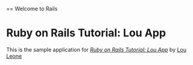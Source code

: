 == Welcome to Rails

# Ruby on Rails Tutorial:  Lou App

This is the sample application for
[*Ruby on Rails Tutorial: Lou App*](http://railstutorial.org/)
by [Lou Leone](http://www.nyctechwatch.com)